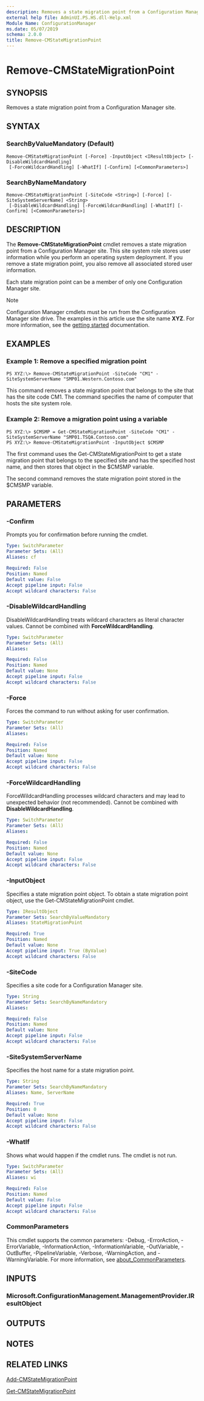 ```yaml
---
description: Removes a state migration point from a Configuration Manager site.
external help file: AdminUI.PS.HS.dll-Help.xml
Module Name: ConfigurationManager
ms.date: 05/07/2019
schema: 2.0.0
title: Remove-CMStateMigrationPoint
---
```


# Remove-CMStateMigrationPoint

## SYNOPSIS
Removes a state migration point from a Configuration Manager site.

## SYNTAX

### SearchByValueMandatory (Default)
```
Remove-CMStateMigrationPoint [-Force] -InputObject <IResultObject> [-DisableWildcardHandling]
 [-ForceWildcardHandling] [-WhatIf] [-Confirm] [<CommonParameters>]
```

### SearchByNameMandatory
```
Remove-CMStateMigrationPoint [-SiteCode <String>] [-Force] [-SiteSystemServerName] <String>
 [-DisableWildcardHandling] [-ForceWildcardHandling] [-WhatIf] [-Confirm] [<CommonParameters>]
```

## DESCRIPTION
The **Remove-CMStateMigrationPoint** cmdlet removes a state migration point from a Configuration Manager site.
This site system role stores user information while you perform an operating system deployment.
If you remove a state migration point, you also remove all associated stored user information.

Each state migration point can be a member of only one Configuration Manager site.

> [!NOTE]
> Configuration Manager cmdlets must be run from the Configuration Manager site drive.
> The examples in this article use the site name **XYZ**. For more information, see the
> [getting started](/powershell/sccm/overview) documentation.

## EXAMPLES

### Example 1: Remove a specified migration point
```
PS XYZ:\> Remove-CMStateMigrationPoint -SiteCode "CM1" -SiteSystemServerName "SMP01.Western.Contoso.com"
```

This command removes a state migration point that belongs to the site that has the site code CM1.
The command specifies the name of computer that hosts the site system role.

### Example 2: Remove a migration point using a variable
```
PS XYZ:\> $CMSMP = Get-CMStateMigrationPoint -SiteCode "CM1" -SiteSystemServerName "SMP01.TSQA.Contoso.com"
PS XYZ:\> Remove-CMStateMigrationPoint -InputObject $CMSMP
```

The first command uses the Get-CMStateMigrationPoint to get a state migration point that belongs to the specified site and has the specified host name, and then stores that object in the $CMSMP variable.

The second command removes the state migration point stored in the $CMSMP variable.

## PARAMETERS

### -Confirm
Prompts you for confirmation before running the cmdlet.

```yaml
Type: SwitchParameter
Parameter Sets: (All)
Aliases: cf

Required: False
Position: Named
Default value: False
Accept pipeline input: False
Accept wildcard characters: False
```

### -DisableWildcardHandling
DisableWildcardHandling treats wildcard characters as literal character values. Cannot be combined with **ForceWildcardHandling**.

```yaml
Type: SwitchParameter
Parameter Sets: (All)
Aliases:

Required: False
Position: Named
Default value: None
Accept pipeline input: False
Accept wildcard characters: False
```

### -Force
Forces the command to run without asking for user confirmation.

```yaml
Type: SwitchParameter
Parameter Sets: (All)
Aliases:

Required: False
Position: Named
Default value: None
Accept pipeline input: False
Accept wildcard characters: False
```

### -ForceWildcardHandling
ForceWildcardHandling processes wildcard characters and may lead to unexpected behavior (not recommended). Cannot be combined with **DisableWildcardHandling**.

```yaml
Type: SwitchParameter
Parameter Sets: (All)
Aliases:

Required: False
Position: Named
Default value: None
Accept pipeline input: False
Accept wildcard characters: False
```

### -InputObject
Specifies a state migration point object.
To obtain a state migration point object, use the Get-CMStateMigrationPoint cmdlet.

```yaml
Type: IResultObject
Parameter Sets: SearchByValueMandatory
Aliases: StateMigrationPoint

Required: True
Position: Named
Default value: None
Accept pipeline input: True (ByValue)
Accept wildcard characters: False
```

### -SiteCode
Specifies a site code for a Configuration Manager site.

```yaml
Type: String
Parameter Sets: SearchByNameMandatory
Aliases:

Required: False
Position: Named
Default value: None
Accept pipeline input: False
Accept wildcard characters: False
```

### -SiteSystemServerName
Specifies the host name for a state migration point.

```yaml
Type: String
Parameter Sets: SearchByNameMandatory
Aliases: Name, ServerName

Required: True
Position: 0
Default value: None
Accept pipeline input: False
Accept wildcard characters: False
```

### -WhatIf
Shows what would happen if the cmdlet runs.
The cmdlet is not run.

```yaml
Type: SwitchParameter
Parameter Sets: (All)
Aliases: wi

Required: False
Position: Named
Default value: False
Accept pipeline input: False
Accept wildcard characters: False
```

### CommonParameters
This cmdlet supports the common parameters: -Debug, -ErrorAction, -ErrorVariable, -InformationAction, -InformationVariable, -OutVariable, -OutBuffer, -PipelineVariable, -Verbose, -WarningAction, and -WarningVariable. For more information, see [about_CommonParameters](http://go.microsoft.com/fwlink/?LinkID=113216).

## INPUTS

### Microsoft.ConfigurationManagement.ManagementProvider.IResultObject

## OUTPUTS

###  

## NOTES

## RELATED LINKS

[Add-CMStateMigrationPoint](Add-CMStateMigrationPoint.md)

[Get-CMStateMigrationPoint](Get-CMStateMigrationPoint.md)


